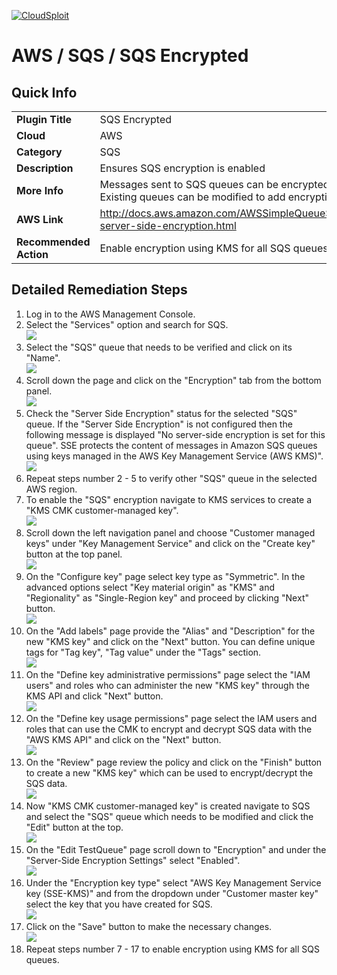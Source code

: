 [![CloudSploit](https://cloudsploit.com/img/logo-new-big-text-100.png "CloudSploit")](https://cloudsploit.com)

# AWS / SQS / SQS Encrypted

## Quick Info

| | |
|-|-|
| **Plugin Title** | SQS Encrypted |
| **Cloud** | AWS |
| **Category** | SQS |
| **Description** | Ensures SQS encryption is enabled |
| **More Info** | Messages sent to SQS queues can be encrypted using KMS server-side encryption. Existing queues can be modified to add encryption with minimal overhead. |
| **AWS Link** | http://docs.aws.amazon.com/AWSSimpleQueueService/latest/SQSDeveloperGuide/sqs-server-side-encryption.html |
| **Recommended Action** | Enable encryption using KMS for all SQS queues. |

## Detailed Remediation Steps
1. Log in to the AWS Management Console.
2. Select the "Services" option and search for SQS. </br> <img src="/resources/aws/sqs/sqs-encrypted/step2.png"/>
3. Select the "SQS" queue that needs to be verified and click on its "Name".</br> <img src="/resources/aws/sqs/sqs-encrypted/step3.png"/>
4. Scroll down the page and click on the "Encryption" tab from the bottom panel.</br> <img src="/resources/aws/sqs/sqs-encrypted/step4.png"/>
5. Check the "Server Side Encryption" status for the selected "SQS" queue. If the "Server Side Encryption" is not configured then the following message is  displayed "No server-side encryption is set for this queue". SSE protects the content of messages in Amazon SQS queues using keys managed in the AWS Key Management Service (AWS KMS)".</br> <img src="/resources/aws/sqs/sqs-encrypted/step5.png"/>
6. Repeat steps number 2 - 5 to verify other "SQS" queue in the selected AWS region.</br>
7. To enable the "SQS" encryption navigate to KMS services to create a "KMS CMK customer-managed key".</br> <img src="/resources/aws/sqs/sqs-encrypted/step7.png"/>
8. Scroll down the left navigation panel and choose "Customer managed keys" under "Key Management Service" and click on the "Create key" button at the top panel.</br> <img src="/resources/aws/sqs/sqs-encrypted/step8.png"/>
9. On the "Configure key" page select key type as "Symmetric". In the advanced options select "Key material origin" as "KMS" and "Regionality" as "Single-Region key" and proceed by clicking "Next" button.</br> <img src="/resources/aws/sqs/sqs-encrypted/step9.png"/>
10. On the "Add labels" page provide the "Alias" and "Description" for the new "KMS key" and click on the "Next" button. You can define unique tags for  "Tag key", "Tag value" under the "Tags" section. </br> <img src="/resources/aws/sqs/sqs-encrypted/step10.png"/>
11. On the "Define key administrative permissions" page select the "IAM users" and roles who can administer the new "KMS key" through the KMS API and click "Next" button.</br> <img src="/resources/aws/sqs/sqs-encrypted/step11.png"/>
12. On the "Define key usage permissions" page select the IAM users and roles that can use the CMK to encrypt and decrypt SQS data with the "AWS KMS API" and click on the "Next" button.</br> <img src="/resources/aws/sqs/sqs-encrypted/step12.png"/>
13. On the "Review" page review the policy and click on the "Finish" button to create a new "KMS key" which can be used to encrypt/decrypt the SQS data.</br> <img src="/resources/aws/sqs/sqs-encrypted/step13.png"/>
14. Now "KMS CMK customer-managed key" is created navigate to SQS and select the "SQS" queue which needs to be modified and click the "Edit" button at the top.</br> <img src="/resources/aws/sqs/sqs-encrypted/step14.png"/>
15. On the "Edit TestQueue" page scroll down to "Encryption" and under the "Server-Side Encryption Settings" select "Enabled". </br> <img src="/resources/aws/sqs/sqs-encrypted/step15.png"/>
16. Under the "Encryption key type" select "AWS Key Management Service key (SSE-KMS)" and from the dropdown under "Customer master key" select the key that you have created for SQS.</br> <img src="/resources/aws/sqs/sqs-encrypted/step16.png"/>
17. Click on the "Save" button to make the necessary changes.</br> <img src="/resources/aws/sqs/sqs-encrypted/step17.png"/>
18. Repeat steps number 7 - 17 to enable encryption using KMS for all SQS queues.</br>
